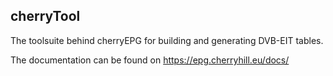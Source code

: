 ## cherryTool

The toolsuite behind cherryEPG for building and generating DVB-EIT tables.

The documentation can be found on https://epg.cherryhill.eu/docs/
